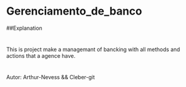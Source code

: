# Gerenciamento_de_banco


##Explanation
#

This is project make a managemant of bancking with all methods and actions that a agence have.

#

Autor: Arthur-Nevess && Cleber-git
